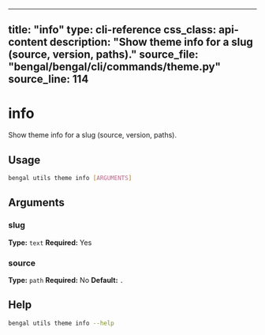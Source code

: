 
---
title: "info"
type: cli-reference
css_class: api-content
description: "Show theme info for a slug (source, version, paths)."
source_file: "bengal/bengal/cli/commands/theme.py"
source_line: 114
---

# info

Show theme info for a slug (source, version, paths).


## Usage

```bash
bengal utils theme info [ARGUMENTS]
```

## Arguments

### slug

**Type:** `text`
**Required:** Yes

### source

**Type:** `path`
**Required:** No
**Default:** `.`





## Help

```bash
bengal utils theme info --help
```
